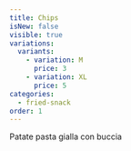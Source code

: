```yaml
---
title: Chips
isNew: false
visible: true
variations:
  variants:
    - variation: M
      price: 3
    - variation: XL
      price: 5
categories:
  - fried-snack
order: 1
---
```


Patate pasta gialla con buccia
